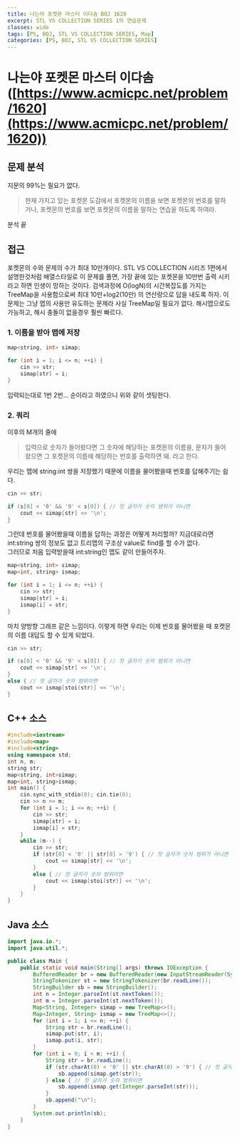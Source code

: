 ```yaml
---
title: 나는야 포켓몬 마스터 이다솜 BOJ 1620
excerpt: STL VS COLLECTION SERIES 1의 연습문제
classes: wide
tags: [PS, BOJ, STL VS COLLECTION SERIES, Map]
categories: [PS, BOJ, STL VS COLLECTION SERIES]
---
```

# 나는야 포켓몬 마스터 이다솜 ([https://www.acmicpc.net/problem/1620](https://www.acmicpc.net/problem/1620))

## 문제 분석
지문의 99%는 필요가 없다.
>현재 가지고 있는 포켓몬 도감에서 포켓몬의 이름을 보면 포켓몬의 번호를 말하거나, 포켓몬의 번호를 보면 포켓몬의 이름을 말하는 연습을 하도록 하여라.

분석 끝

## 접근
포켓몬의 수와 문제의 수가 최대 10만개이다. STL VS COLLECTION 시리즈 1편에서 설명한것처럼 배열스타일로 이 문제를 풀면, 가장 끝에 있는 포켓몬을 10만번 출력 시키라고 하면 인생이 망하는 것이다.
검색과정에 O(logN)의 시간복잡도를 가지는 TreeMap을 사용함으로써 최대 10만+log2(10만) 의 연산량으로 답을 내도록 하자.
이 문제는 그냥 맵의 사용만 유도하는 문제라 사실 TreeMap일 필요가 없다. 해시맵으로도 가능하고, 해시 충돌이 없을경우 훨씬 빠르다.

### 1. 이름을 받아 맵에 저장

```c++
map<string, int> simap;

for (int i = 1; i <= n; ++i) {
    cin >> str;
    simap[str] = i;
}
```

입력되는대로 1번 2번... 순이라고 하였으니 위와 같이 셋팅한다.

### 2. 쿼리
이후의 M개의 줄에
> 입력으로 숫자가 들어왔다면 그 숫자에 해당하는 포켓몬의 이름을, 문자가 들어왔으면 그 포켓몬의 이름에 해당하는 번호를 출력하면 돼.
라고 한다.

우리는 맵에 string:int 쌍을 저장했기 때문에 이름을 물어봤을때 번호를 답해주기는 쉽다.

```c++
cin >> str;

if (s[0] < '0' && '9' < s[0]) { // 첫 글자가 숫자 범위가 아니면
    cout << simap[str] << '\n';
}
```

그런데 번호를 물어봤을때 이름을 답하는 과정은 어떻게 처리할까? 지금대로라면 int:string 쌍의 정보도 없고 트리맵의 구조상 value로 find를 할 수가 없다.
<br>
그러므로 처음 입력받을때 int:string인 맵도 같이 만들어주자.

```c++
map<string, int> simap;
map<int, string> ismap;

for (int i = 1; i <= n; ++i) {
    cin >> str;
    simap[str] = i;
    ismap[i] = str;
}
```

마치 양방향 그래프 같은 느낌이다. 이렇게 하면 우리는 이제 번호를 물어봤을 때 포켓몬의 이름 대답도 할 수 있게 되었다.

```c++
cin >> str;

if (s[0] < '0' && '9' < s[0]) { // 첫 글자가 숫자 범위가 아니면
    cout << simap[str] << '\n';
}
else { // 첫 글자가 숫자 범위이면
    cout << ismap[stoi(str)] << '\n';
}
```

## C++ 소스

```c++
#include<iostream>
#include<map>
#include<string>
using namespace std;
int n, m;
string str;
map<string, int>simap;
map<int, string>ismap;
int main() {
	cin.sync_with_stdio(0); cin.tie(0);
	cin >> n >> m;
	for (int i = 1; i <= n; ++i) {
		cin >> str;
		simap[str] = i;
		ismap[i] = str;
	}
	while (m--) {
		cin >> str;
		if (str[0] < '0' || str[0] > '9') { // 첫 글자가 숫자 범위가 아니면
			cout << simap[str] << '\n';
		}
		else { // 첫 글자가 숫자 범위이면
			cout << ismap[stoi(str)] << '\n';
		}
	}
}
```

## Java 소스

```java
import java.io.*;
import java.util.*;

public class Main {
	public static void main(String[] args) throws IOException {
		BufferedReader br = new BufferedReader(new InputStreamReader(System.in));
		StringTokenizer st = new StringTokenizer(br.readLine());
		StringBuilder sb = new StringBuilder();
		int n = Integer.parseInt(st.nextToken());
		int m = Integer.parseInt(st.nextToken());
		Map<String, Integer> simap = new TreeMap<>();
		Map<Integer, String> ismap = new TreeMap<>();
		for (int i = 1; i <= n; ++i) {
			String str = br.readLine();
			simap.put(str, i);
			ismap.put(i, str);
		}
		for (int i = 0; i < m; ++i) {
			String str = br.readLine();
			if (str.charAt(0) < '0' || str.charAt(0) > '9') { // 첫 글자가 숫자 범위가 아니면
				sb.append(simap.get(str));
			} else { // 첫 글자가 숫자 범위이면
				sb.append(ismap.get(Integer.parseInt(str)));
			}
			sb.append("\n");
		}
		System.out.println(sb);
	}
}
```